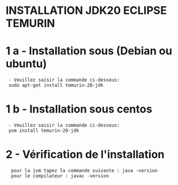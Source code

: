 # INSTALLATION JDK20 ECLIPSE TEMURIN

# 1 a - Installation sous (Debian ou ubuntu)
```
 - Veuillez saisir la commande ci-dessous: 
 sudo apt-get install temurin-20-jdk
 ```
# 1 b - Installation sous centos
```
 - Veuillez saisir la commande ci-dessous: 
 yum install temurin-20-jdk

```
# 2 - Vérification de l'installation
```
  pour la jvm tapez la commande suivante : java -version
  pour le compilateur : javac -version
 ```



